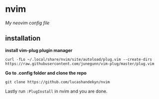 # nvim
_My neovim config file_

## installation  

**install vim-plug plugin manager**

```
curl -fLo ~/.local/share/nvim/site/autoload/plug.vim --create-dirs https://raw.githubusercontent.com/junegunn/vim-plug/master/plug.vim
```

**Go to .config folder and clone the repo**

```
git clone https://github.com/lucashandekyn/nvim
```

Lastly run ``:PlugInstall`` in nvim and you are done.

